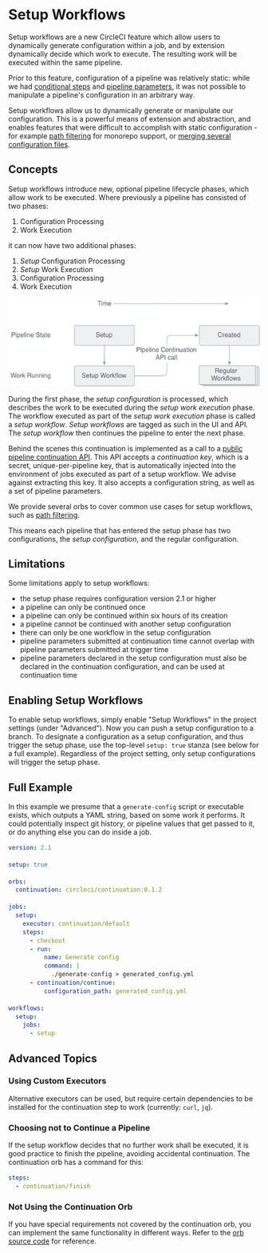 # Setup Workflows

Setup workflows are a new CircleCI feature which allow users to
dynamically generate configuration within a job, and by extension
dynamically decide which work to execute. The resulting work will be
executed within the same pipeline.

Prior to this feature, configuration of a pipeline was relatively
static: while we had [conditional steps](https://circleci.com/docs/2.0/reusing-config/#defining-conditional-steps) and [pipeline parameters](https://circleci.com/docs/2.0/pipeline-variables/#pipeline-parameters-in-configuration), it was
not possible to manipulate a pipeline's configuration in an arbitrary
way.

Setup workflows allow us to dynamically generate or manipulate our
configuration. This is a powerful means of extension and abstraction,
and enables features that were difficult to accomplish with static
configuration - for example [path filtering](./path-filtering.md) for monorepo support, or
[merging several configuration files](https://github.com/circle-makotom/circle-advanced-setup-workflow).

## Concepts

Setup workflows introduce new, optional pipeline lifecycle phases,
which allow work to be executed. Where previously a pipeline has
consisted of two phases:

1. Configuration Processing
1. Work Execution

it can now have two additional phases:

1. *Setup* Configuration Processing
1. *Setup* Work Execution
1. Configuration Processing
1. Work Execution

![Schematic](./setup-workflows.png)

During the first phase, the _setup configuration_ is processed, which
describes the work to be executed during the _setup work execution_
phase. The workflow executed as part of the _setup work execution_ phase
is called a _setup workflow_. _Setup workflows_ are tagged as such in the
UI and API. The _setup workflow_ then continues the pipeline to enter
the next phase.

Behind the scenes this continuation is implemented as a call to a
[public pipeline continuation API](https://circleci.com/docs/api/v2/#operation/continuePipeline). This API accepts a _continuation key_,
which is a secret, unique-per-pipeline key, that is automatically
injected into the environment of jobs executed as part of a setup
workflow. We advise against extracting this key. It also accepts a
configuration string, as well as a set of pipeline parameters.

We provide several orbs to cover common use cases for setup workflows,
such as [path filtering](https://circleci.com/developer/orbs/orb/circleci/path-filtering).

This means each pipeline that has entered the setup phase has two
configurations, the _setup configuration_, and the regular
configuration.

## Limitations

Some limitations apply to setup workflows:

- the setup phase requires configuration version 2.1 or higher
- a pipeline can only be continued once
- a pipeline can only be continued within six hours of its creation
- a pipeline cannot be continued with another setup configuration
- there can only be one workflow in the setup configuration
- pipeline parameters submitted at continuation time cannot overlap
  with pipeline parameters submitted at trigger time
- pipeline parameters declared in the setup configuration must also be
  declared in the continuation configuration, and can be used at
  continuation time

## Enabling Setup Workflows

To enable setup workflows, simply enable "Setup Workflows" in the
project settings (under "Advanced"). Now you can push a setup
configuration to a branch. To designate a configuration as a setup
configuration, and thus trigger the setup phase, use the top-level
`setup: true` stanza (see below for a full example). Regardless of the
project setting, only setup configurations will trigger the setup
phase.

## Full Example

In this example we presume that a `generate-config` script or executable
exists, which outputs a YAML string, based on some work it performs.
It could potentially inspect git history, or pipeline values that get
passed to it, or do anything else you can do inside a job.

```yaml
version: 2.1

setup: true

orbs:
  continuation: circleci/continuation:0.1.2

jobs:
  setup:
    executor: continuation/default
    steps:
      - checkout
      - run:
          name: Generate config
          command: |
            ./generate-config > generated_config.yml
      - continuation/continue:
          configuration_path: generated_config.yml

workflows:
  setup:
    jobs:
      - setup
```

## Advanced Topics

### Using Custom Executors

Alternative executors can be used, but require certain dependencies to
be installed for the continuation step to work (currently: `curl`,
`jq`).

### Choosing not to Continue a Pipeline

If the setup workflow decides that no further work shall be executed,
it is good practice to finish the pipeline, avoiding accidental
continuation. The continuation orb has a command for this:

```yaml
steps:
  - continuation/finish
```

### Not Using the Continuation Orb

If you have special requirements not covered by the continuation orb,
you can implement the same functionality in different ways. Refer to
the [orb source code](https://app.circleci.com/pipelines/github/CircleCI-Public/continuation-orb) for reference.
